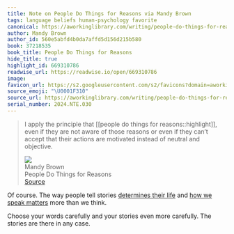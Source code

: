 ```yaml
---
title: Note on People Do Things for Reasons via Mandy Brown
tags: language beliefs human-psychology favorite
canonical: https://aworkinglibrary.com/writing/people-do-things-for-reasons
author: Mandy Brown
author_id: 560e5abfd4b0da7affd5d156d215b580
book: 37218535
book_title: People Do Things for Reasons
hide_title: true
highlight_id: 669310786
readwise_url: https://readwise.io/open/669310786
image:
favicon_url: https://s2.googleusercontent.com/s2/favicons?domain=aworkinglibrary.com
source_emoji: "\U0001F310"
source_url: https://aworkinglibrary.com/writing/people-do-things-for-reasons#:~:text=I%20apply%20the,neutral%20and%20objective.
serial_number: 2024.NTE.030
---
```

> I apply the principle that [[people do things for reasons::highlight]], even if they are not aware of those reasons or even if they can’t accept that their actions are motivated instead of neutral and objective.
> <div class="quoteback-footer"><div class="quoteback-avatar"><img class="mini-favicon" src="https://s2.googleusercontent.com/s2/favicons?domain=aworkinglibrary.com"></div><div class="quoteback-metadata"><div class="metadata-inner"><span style="display:none">FROM:</span><div aria-label="Mandy Brown" class="quoteback-author"> Mandy Brown</div><div aria-label="People Do Things for Reasons" class="quoteback-title"> People Do Things for Reasons</div></div></div><div class="quoteback-backlink"><a target="_blank" aria-label="go to the full text of this quotation" rel="noopener" href="https://aworkinglibrary.com/writing/people-do-things-for-reasons#:~:text=I%20apply%20the,neutral%20and%20objective." class="quoteback-arrow"> Source</a></div></div>

Of course. The way people tell stories [determines their life](https://www.joshbeckman.org/notes/209716641) and [how we speak matters](https://www.joshbeckman.org/notes/556736391) more than we think. 

Choose your words carefully and your stories even more carefully. The stories are there in any case. 